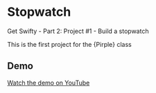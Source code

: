 # Stopwatch
Get Swifty - Part 2: Project #1 - Build a stopwatch

This is the first project for the {Pirple} class

## Demo
[Watch the demo on YouTube](https://www.youtube.com/embed/B_ZjqVier2Q)
